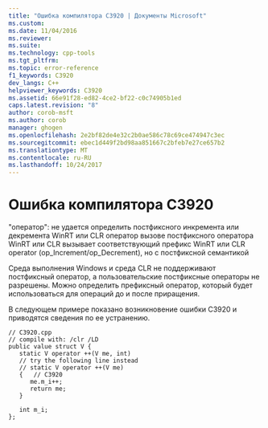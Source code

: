 ```yaml
---
title: "Ошибка компилятора C3920 | Документы Microsoft"
ms.custom: 
ms.date: 11/04/2016
ms.reviewer: 
ms.suite: 
ms.technology: cpp-tools
ms.tgt_pltfrm: 
ms.topic: error-reference
f1_keywords: C3920
dev_langs: C++
helpviewer_keywords: C3920
ms.assetid: 66e91f28-ed82-4ce2-bf22-c0c74905b1ed
caps.latest.revision: "8"
author: corob-msft
ms.author: corob
manager: ghogen
ms.openlocfilehash: 2e2bf82de4e32c2b0ae586c78c69ce474947c3ec
ms.sourcegitcommit: ebec1d449f2bd98aa851667c2bfeb7e27ce657b2
ms.translationtype: MT
ms.contentlocale: ru-RU
ms.lasthandoff: 10/24/2017
---
```

# <a name="compiler-error-c3920"></a>Ошибка компилятора C3920
"оператор": не удается определить постфиксного инкремента или декремента WinRT или CLR оператор вызове постфиксного оператора WinRT или CLR вызывает соответствующий префикс WinRT или CLR operator (op_Increment/op_Decrement), но с постфиксной семантикой  
  
 Среда выполнения Windows и среда CLR не поддерживают постфиксный оператор, а пользовательские постфиксные операторы не разрешены.  Можно определить префиксный оператор, который будет использоваться для операций до и после приращения.  
  
 В следующем примере показано возникновение ошибки C3920 и приводятся сведения по ее устранению.  
  
```  
// C3920.cpp  
// compile with: /clr /LD  
public value struct V {  
   static V operator ++(V me, int)  
   // try the following line instead  
   // static V operator ++(V me)  
   {   // C3920  
      me.m_i++;  
      return me;  
   }  
  
   int m_i;  
};  
  
```